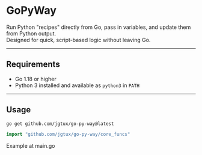 # GoPyWay

Run Python "recipes" directly from Go, pass in variables, and update them from Python output.  
Designed for quick, script-based logic without leaving Go.

---

## Requirements

- Go 1.18 or higher  
- Python 3 installed and available as `python3` in `PATH`

---

## Usage

```bash
go get github.com/jgtux/go-py-way@latest
```

```go
import "github.com/jgtux/go-py-way/core_funcs"
```
Example at main.go
